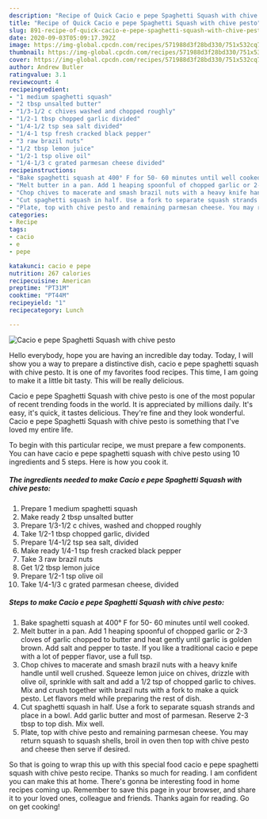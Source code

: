 ```yaml
---
description: "Recipe of Quick Cacio e pepe Spaghetti Squash with chive pesto"
title: "Recipe of Quick Cacio e pepe Spaghetti Squash with chive pesto"
slug: 891-recipe-of-quick-cacio-e-pepe-spaghetti-squash-with-chive-pesto
date: 2020-09-03T05:09:17.392Z
image: https://img-global.cpcdn.com/recipes/571988d3f28bd330/751x532cq70/cacio-e-pepe-spaghetti-squash-with-chive-pesto-recipe-main-photo.jpg
thumbnail: https://img-global.cpcdn.com/recipes/571988d3f28bd330/751x532cq70/cacio-e-pepe-spaghetti-squash-with-chive-pesto-recipe-main-photo.jpg
cover: https://img-global.cpcdn.com/recipes/571988d3f28bd330/751x532cq70/cacio-e-pepe-spaghetti-squash-with-chive-pesto-recipe-main-photo.jpg
author: Andrew Butler
ratingvalue: 3.1
reviewcount: 4
recipeingredient:
- "1 medium spaghetti squash"
- "2 tbsp unsalted butter"
- "1/3-1/2 c chives washed and chopped roughly"
- "1/2-1 tbsp chopped garlic divided"
- "1/4-1/2 tsp sea salt divided"
- "1/4-1 tsp fresh cracked black pepper"
- "3 raw brazil nuts"
- "1/2 tbsp lemon juice"
- "1/2-1 tsp olive oil"
- "1/4-1/3 c grated parmesan cheese divided"
recipeinstructions:
- "Bake spaghetti squash at 400° F for 50- 60 minutes until well cooked."
- "Melt butter in a pan. Add 1 heaping spoonful of chopped garlic or 2-3 cloves of garlic chopped to butter and heat gently until garlic is golden brown. Add salt and pepper to taste. If you like a traditional cacio e pepe with a lot of pepper flavor, use a full tsp."
- "Chop chives to macerate and smash brazil nuts with a heavy knife handle until well crushed. Squeeze lemon juice on chives, drizzle with olive oil, sprinkle with salt and add a 1/2 tsp of chopped garlic to chives. Mix and crush together with brazil nuts with a fork to make a quick pesto. Let flavors meld while preparing the rest of dish."
- "Cut spaghetti squash in half. Use a fork to separate squash strands and place in a bowl. Add garlic butter and most of parmesan. Reserve 2-3 tbsp to top dish. Mix well."
- "Plate, top with chive pesto and remaining parmesan cheese. You may return squash to squash shells, broil in oven then top with chive pesto and cheese then serve if desired."
categories:
- Recipe
tags:
- cacio
- e
- pepe

katakunci: cacio e pepe 
nutrition: 267 calories
recipecuisine: American
preptime: "PT31M"
cooktime: "PT44M"
recipeyield: "1"
recipecategory: Lunch

---
```



![Cacio e pepe Spaghetti Squash with chive pesto](https://img-global.cpcdn.com/recipes/571988d3f28bd330/751x532cq70/cacio-e-pepe-spaghetti-squash-with-chive-pesto-recipe-main-photo.jpg)

Hello everybody, hope you are having an incredible day today. Today, I will show you a way to prepare a distinctive dish, cacio e pepe spaghetti squash with chive pesto. It is one of my favorites food recipes. This time, I am going to make it a little bit tasty. This will be really delicious.



Cacio e pepe Spaghetti Squash with chive pesto is one of the most popular of recent trending foods in the world. It is appreciated by millions daily. It's easy, it's quick, it tastes delicious. They're fine and they look wonderful. Cacio e pepe Spaghetti Squash with chive pesto is something that I've loved my entire life.


To begin with this particular recipe, we must prepare a few components. You can have cacio e pepe spaghetti squash with chive pesto using 10 ingredients and 5 steps. Here is how you cook it.

<!--inarticleads1-->

##### The ingredients needed to make Cacio e pepe Spaghetti Squash with chive pesto:

1. Prepare 1 medium spaghetti squash
1. Make ready 2 tbsp unsalted butter
1. Prepare 1/3-1/2 c chives, washed and chopped roughly
1. Take 1/2-1 tbsp chopped garlic, divided
1. Prepare 1/4-1/2 tsp sea salt, divided
1. Make ready 1/4-1 tsp fresh cracked black pepper
1. Take 3 raw brazil nuts
1. Get 1/2 tbsp lemon juice
1. Prepare 1/2-1 tsp olive oil
1. Take 1/4-1/3 c grated parmesan cheese, divided




<!--inarticleads2-->

##### Steps to make Cacio e pepe Spaghetti Squash with chive pesto:

1. Bake spaghetti squash at 400° F for 50- 60 minutes until well cooked.
1. Melt butter in a pan. Add 1 heaping spoonful of chopped garlic or 2-3 cloves of garlic chopped to butter and heat gently until garlic is golden brown. Add salt and pepper to taste. If you like a traditional cacio e pepe with a lot of pepper flavor, use a full tsp.
1. Chop chives to macerate and smash brazil nuts with a heavy knife handle until well crushed. Squeeze lemon juice on chives, drizzle with olive oil, sprinkle with salt and add a 1/2 tsp of chopped garlic to chives. Mix and crush together with brazil nuts with a fork to make a quick pesto. Let flavors meld while preparing the rest of dish.
1. Cut spaghetti squash in half. Use a fork to separate squash strands and place in a bowl. Add garlic butter and most of parmesan. Reserve 2-3 tbsp to top dish. Mix well.
1. Plate, top with chive pesto and remaining parmesan cheese. You may return squash to squash shells, broil in oven then top with chive pesto and cheese then serve if desired.




So that is going to wrap this up with this special food cacio e pepe spaghetti squash with chive pesto recipe. Thanks so much for reading. I am confident you can make this at home. There's gonna be interesting food in home recipes coming up. Remember to save this page in your browser, and share it to your loved ones, colleague and friends. Thanks again for reading. Go on get cooking!
